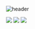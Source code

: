 ![header](https://capsule-render.vercel.app/api?type=slice&color=auto&height=300&section=header&text=Heesane&fontSize=70&animation=twinkling&fontAlign=80)

<!---
BADGE
https://img.shields.io/badge/<LABEL>-<MESSAGE>-<COLOR>
--->
<a href="http://www.codinghhs.tech" target="_blank"><img src="https://img.shields.io/badge/Python-black?style=python&logo=python&logoColor=white"/></a>
<a href="http://www.codinghhs.tech" target="_blank"><img src="https://img.shields.io/badge/MySQL-white?style=logitech&logo=mysql&logoColor=gray"/></a>
<a href="http://www.codinghhs.tech" target="_blank"><img src="https://img.shields.io/badge/Docker-2496ED?style=logitech&logo=docker&logoColor=white"/></a>

<!---
heesane/heesane is a ✨ special ✨ repository because its `README.md` (this file) appears on your GitHub profile.
You can click the Preview link to take a look at your changes.
--->
